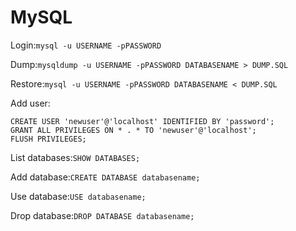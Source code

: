 # MySQL

Login:`mysql -u USERNAME -pPASSWORD`

Dump:`mysqldump -u USERNAME -pPASSWORD DATABASENAME > DUMP.SQL`

Restore:`mysql -u USERNAME -pPASSWORD DATABASENAME < DUMP.SQL`

Add user:

```text
CREATE USER 'newuser'@'localhost' IDENTIFIED BY 'password';
GRANT ALL PRIVILEGES ON * . * TO 'newuser'@'localhost';
FLUSH PRIVILEGES;
```

List databases:`SHOW DATABASES;`

Add database:`CREATE DATABASE databasename;`

Use database:`USE databasename;`

Drop database:`DROP DATABASE databasename;`

